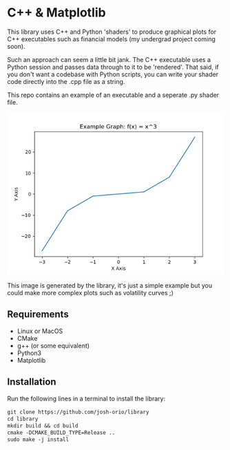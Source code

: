 # C++ & Matplotlib

This library uses C++ and Python 'shaders' to produce graphical plots for C++ executables such as financial models (my undergrad project coming soon).

Such an approach can seem a little bit jank. The C++ executable uses a Python session and passes data through to it to be 'rendered'. That said, if you don't want a codebase with Python scripts, you can write your shader code directly into the .cpp file as a string.

This repo contains an example of an executable and a seperate .py shader file.

![there should be a graph image here...](graph.png)

This image is generated by the library, it's just a simple example but you could make more complex plots such as volatility curves ;)

## Requirements

- Linux or MacOS
- CMake
- g++ (or some equivalent)
- Python3
- Matplotlib

## Installation

Run the following lines in a terminal to install the library:

```
git clone https://github.com/josh-orio/library
cd library
mkdir build && cd build
cmake -DCMAKE_BUILD_TYPE=Release ..
sudo make -j install
```
